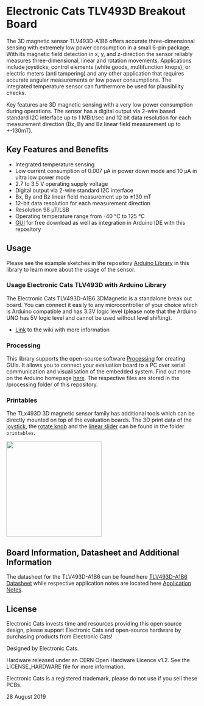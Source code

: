 # Electronic Cats TLV493D Breakout Board

The 3D magnetic sensor TLV493D-A1B6 offers accurate three-dimensional sensing with extremely low power consumption in a small 6-pin package. With its magnetic field detection in x, y, and z-direction the sensor reliably measures three-dimensional, linear and rotation movements. Applications include joysticks, control elements (white goods, multifunction knops), or electric meters (anti tampering) and any other application that requires accurate angular measurements or low power consumptions.
The integrated temperature sensor can furthermore be used for plausibility checks.

Key features are 3D magnetic sensing with a very low power consumption during operations. The sensor has a digital output via 2-wire based standard I2C interface up to 1 MBit/sec and 12 bit data resolution for each measurement direction (Bx, By and Bz linear field measurement up to +-130mT).

## Key Features and Benefits
* Integrated temperature sensing
* Low current consumption of 0.007 µA in power down mode and 10 µA in ultra low power mode
* 2.7 to 3.5 V operating supply voltage
* Digital output via 2-wire standard I2C interface
* Bx, By and Bz linear field measurement up to ±130 mT
* 12-bit data resolution for each measurement direction
* Resolution 98 µT/LSB
* Operating temperature range from -40 °C to 125 °C
* [GUI](https://www.infineon.com/dgdl/Infineon-Software-for-3D-Magnetic-Sensor-2Go%20incl.%20out-of-shaft_05_06-SW-v05_06-EN.zip?fileId=5546d4626102d35a01614626f9644e4e) for free download as well as integration in Arduino IDE with this repository


## Usage

Please see the example sketches in the repository [Arduino Library](https://github.com/Infineon/TLV493D-A1B6-3DMagnetic-Sensor) in this library to learn more about the usage of the sensor.


### Usage Electronic Cats TLV493D with Arduino Library 

The Electronic Cats TLV493D-A1B6 3DMagnetic is a standalone break out board. You can connect it easily to any microcontroller of your choice which is Arduino compatible and has 3.3V logic level (please note that the Arduino UNO has 5V logic level and cannot be used without level shifting).

* [Link](https://github.com/Infineon/TLV493D-A1B6-3DMagnetic-Sensor/wiki) to the wiki with more information

### Processing
This library supports the open-source software [Processing](https://processing.org/) for creating GUIs. It allows you to connect your evaluation board to a PC over serial communication and visualisation of the embedded system. Find out more on the Arduino homepage [here](http://playground.arduino.cc/Interfacing/Processing). The respective files are stored in the /processing folder of this repository. 

### Printables
The TLx493D 3D magnetic sensor family has additional tools which can be directly mounted on top of the evaluation boards. The 3D print data of the [joystick](https://www.infineon.com/cms/en/product/promopages/sensors-2go/#Add-ons-3D-Magnetic-2GO), the [rotate knob](https://www.infineon.com/cms/en/product/promopages/sensors-2go/#Add-ons-3D-Magnetic-2GO) and the [linear slider](https://www.infineon.com/cms/en/product/promopages/sensors-2go/#Add-ons-3D-Magnetic-2GO) can be found in the folder `printables`.

<img src="https://www.infineon.com/export/sites/default/media/products/Sensors/joystick.jpg_708092179.jpg" width=250>

## Board Information, Datasheet and Additional Information

The datasheet for the TLV493D-A1B6 can be found here [TLV493D-A1B6 Datasheet](https://www.infineon.com/dgdl/Infineon-TLV493D-A1B6-DS-v01_00-EN.pdf?fileId=5546d462525dbac40152a6b85c760e80) while respective application notes are located here [Application Notes](https://www.infineon.com/dgdl/Infineon-TLV493D-A1B6_3DMagnetic-UM-v01_03-EN.pdf?fileId=5546d46261d5e6820161e75721903ddd).


## License

Electronic Cats invests time and resources providing this open source design, please support Electronic Cats and open-source hardware by purchasing products from Electronic Cats!

Designed by Electronic Cats.

Hardware released under an CERN Open Hardware Licence v1.2. See the LICENSE_HARDWARE file for more information.

Electronic Cats is a registered trademark, please do not use if you sell these PCBs.

28 August 2019
